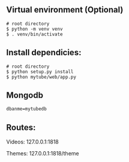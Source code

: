 ## Virtual environment (Optional)
    # root directory
    $ python -m venv venv
    $ . venv/bin/activate

## Install dependicies:
    # root directory
    $ python setup.py install 
    $ python mytube/web/app.py


## Mongodb
    dbanme=mytubedb


## Routes:

  Videos: 127.0.0.1:1818
  
  Themes: 127.0.0.1:1818/theme
